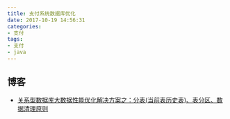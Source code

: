 ```yaml
---
title: 支付系统数据库优化
date: 2017-10-19 14:56:31
categories: 
- 支付
tags:
- 支付
- java
---
```


## 博客

- [关系型数据库大数据性能优化解决方案之：分表(当前表历史表)、表分区、数据清理原则](https://blog.csdn.net/defonds/article/details/52241432)